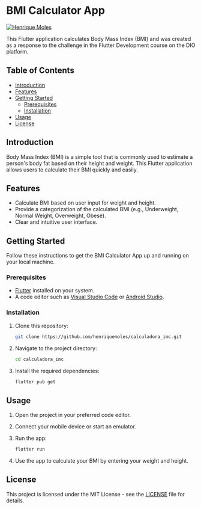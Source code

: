 # BMI Calculator App

[![Henrique Moles](https://img.shields.io/badge/-Henrique_Moles-007acc?style=flat-square&logo=GitHub&logoColor=white&link=https://github.com/henriquemoles)](https://github.com/seu-usuario)

This Flutter application calculates Body Mass Index (BMI) and was created as a response to the challenge in the Flutter Development course on the DIO platform.

## Table of Contents

- [Introduction](#introduction)
- [Features](#features)
- [Getting Started](#getting-started)
  - [Prerequisites](#prerequisites)
  - [Installation](#installation)
- [Usage](#usage)
- [License](#license)

## Introduction

Body Mass Index (BMI) is a simple tool that is commonly used to estimate a person's body fat based on their height and weight. This Flutter application allows users to calculate their BMI quickly and easily.

## Features

- Calculate BMI based on user input for weight and height.
- Provide a categorization of the calculated BMI (e.g., Underweight, Normal Weight, Overweight, Obese).
- Clear and intuitive user interface.

## Getting Started

Follow these instructions to get the BMI Calculator App up and running on your local machine.

### Prerequisites

- [Flutter](https://flutter.dev/) installed on your system.
- A code editor such as [Visual Studio Code](https://code.visualstudio.com/) or [Android Studio](https://developer.android.com/studio).

### Installation

1. Clone this repository:

   ```bash
   git clone https://github.com/henriquemoles/calculadora_imc.git
   ```

2. Navigate to the project directory:

   ```bash
   cd calculadora_imc
   ```

3. Install the required dependencies:

   ```bash
   flutter pub get
   ```

## Usage

1. Open the project in your preferred code editor.
2. Connect your mobile device or start an emulator.
3. Run the app:

   ```bash
   flutter run
   ```

4. Use the app to calculate your BMI by entering your weight and height.

## License

This project is licensed under the MIT License - see the [LICENSE](LICENSE) file for details.
